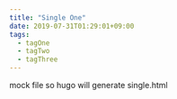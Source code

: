 ```yaml
---
title: "Single One"
date: 2019-07-31T01:29:01+09:00
tags:
  - tagOne
  - tagTwo
  - tagThree
---
```


mock file so hugo will generate single.html
